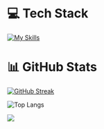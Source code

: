 # 💻 Tech Stack
[![My Skills](https://skillicons.dev/icons?i=python,selenium,django,flask,fastapi,sklearn)](https://skillicons.dev)

# 📊 GitHub Stats
[![GitHub Streak](https://streak-stats.demolab.com?user=bysedd&theme=dark&hide_border=true&card_width=500)](https://git.io/streak-stats)

![Top Langs](https://github-readme-stats.vercel.app/api/top-langs/?username=bysedd&theme=dark&hide_border=true&include_all_commits=true&count_private=false&layout=compact)


<!-- footer -->
[![](https://visitcount.itsvg.in/api?id=bysedd&label=Profile%20Views&color=12&icon=5&pretty=true)](https://visitcount.itsvg.in)

<!-- Proudly created with GPRM ( https://gprm.itsvg.in ) -->
